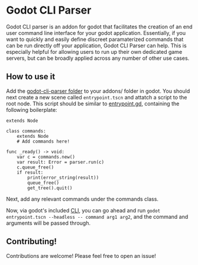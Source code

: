 # Godot CLI Parser

Godot CLI parser is an addon for godot that facilitates the creation of an end user command line interface for your godot application. 
Essentially, if you want to quickly and easily define discreet paramaterized commands that can be run directly off your application, Godot CLI Parser can help. 
This is especially helpful for allowing users to run up their own dedicated game servers, but can be broadly applied across any number of other use cases.

## How to use it

Add the [godot-cli-parser folder](https://github.com/Fireye04/godot-cli-parser/tree/67cc7c308dcb155ef5ce0df0aa69b3093e6efc30/addons) to your addons/ folder in godot. 
You should next create a new scene called `entrypoint.tscn` and attatch a script to the root node.
This script should be similar to [entrypoint.gd](https://github.com/Fireye04/godot-cli-parser/blob/main/entrypoint.gd), containing the following boilerplate:
```
extends Node

class commands:
	extends Node
	# Add commands here!

func _ready() -> void:
	var c = commands.new()
	var result: Error = parser.run(c)
	c.queue_free()
	if result:
		print(error_string(result))
		queue_free()
		get_tree().quit()
```
Next, add any relevant commands under the commands class.

Now, via godot's included [CLI](https://docs.godotengine.org/en/stable/tutorials/editor/command_line_tutorial.html), 
you can go ahead and run `godot entrypoint.tscn --headless -- command arg1 arg2`, and the command and arguments will be passed through.

## Contributing! 

Contributions are welcome! Please feel free to open an issue!
